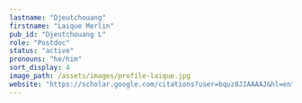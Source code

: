 ```yaml
---
lastname: "Djeutchouang"
firstname: "Laique Merlin"
pub_id: "Djeutchouang L"
role: "Postdoc"
status: "active"
pronouns: "he/him"
sort_display: 4
image_path: /assets/images/profile-laique.jpg
website: "https://scholar.google.com/citations?user=bquz8JIAAAAJ&hl=en"
---
```

